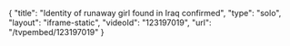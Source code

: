 {
    "title": "Identity of runaway girl found in Iraq confirmed",
    "type": "solo",
    "layout": "iframe-static",
    "videoId": "123197019",
    "url": "\/tvpembed\/123197019"
}